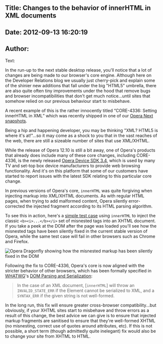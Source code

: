 Title: Changes to the behavior of innerHTML in XML documents
----
Date: 2012-09-13 16:20:19
----
Author: 
----
Text:

<p>In the run-up to the next stable desktop release, you&#39;ll notice that a lot of changes are being made to our browser&#39;s core engine. Although here on the Developer Relations blog we usually just cherry-pick and explain some of the shinier new additions that fall under the big &quot;HTML5&quot; umbrella, there are also quite often tiny improvements under the hood that remove bugs and browser incompatibilities that don&#39;t get much notice...until sites that somehow relied on our previous behaviour start to misbehave.</p>

<p>A recent example of this is the rather innocently titled <q>CORE-4336: Setting innerHTML in XML</q> which was recently shipped in one of our <a href="http://my.opera.com/desktopteam/blog/2012/08/03/summer-core-update">Opera Next snapshots</a>.</p>

<p>Being a hip and happening developer, you may be thinking &quot;XML? HTML5 is where it&#39;s at!&quot;...so it may come as a shock to you that in the vast reaches of the web, there are still a sizeable number of sites that use XML/XHTML.</p>

<p>While the release of Opera 12.10 is still a bit away, one of Opera&#39;s products that already does include many of these core changes, including CORE-4336, is the newly released <a href="http://www.opera.com/business/tv/">Opera Device SDK 3.4</a>, which is used by many TV and set-top box device manufacturers to provide web browsing functionality. And it&#39;s on this platform that some of our customers have started to report issues with the latest SDK relating to this particular core change.</p>

<p>In previous versions of Opera&#39;s core, <code>innerHTML</code> was quite forgiving when injecting markup into XML/XHTML documents. As with regular HTML pages, when trying to add malformed content, Opera silently error-corrected the injected fragment according to its HTML parsing algorithm.</p>

<p>To see this in action, here&#39;s a <a href="http://dev.opera.com/static/blog/2012/innerhtml-in-xml-documents/innerhtml-in-xml.xml" title="Test case for injecting malformed content via innerHTML in an XHTML document">simple test case</a> using <code>innerHTML</code> to inject the classic <code>&lt;b&gt;&lt;i&gt;...&lt;/b&gt;&lt;/i&gt;</code> set of misnested tags into an XHTML document. If you take a peek at the DOM after the page was loaded you&#39;ll see how the misnested tags have been silently fixed in the current stable version of Opera, while the same test case will fail in other browsers such as Chrome and Firefox.</p>

<img src="http://forum-test.oslo.osa/kirby/content/blog/279-changes-to-the-behavior-of-innerhtml-in-xml-documents/innerHTML-xhtml-result.png" alt="Opera Dragonfly showing how the misnested markup has been silently fixed in the DOM" />

<p>Following the fix to CORE-4336, Opera&#39;s core is now aligned with the stricter behavior of other browsers, which has been formally specified in <a href="http://www.whatwg.org">WHATWG</a>&#39;s <a href="http://html5.org/specs/dom-parsing.html#innerhtml">DOM Parsing and Serialization</a>:</p>

<blockquote>In the case of an XML document, [<code>innerHTML</code>] will throw an <code>INVALID_STATE_ERR</code> if the Element cannot be serialized to XML, and a <code>SYNTAX_ERR</code> if the given string is not well-formed.</blockquote>

<p>In the long run, this fix will ensure greater cross-browser compatibility...but obviously, if your XHTML sites start to misbehave and throw errors as a result of this change, the best advice we can give is to ensure that injected markup fragments are sanitised to ensure that they&#39;re well-formed XHTML (no misnesting, correct use of quotes around attributes, etc). If this is not possible, a short term (though admittedly quite inelegant) fix would also be to change your site from XHTML to HTML.</p>
